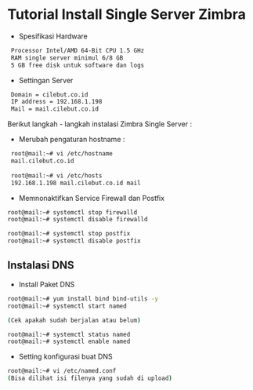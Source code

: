 # Tutorial Install Single Server Zimbra

* Spesifikasi Hardware
```bash
 Processor Intel/AMD 64-Bit CPU 1.5 GHz
 RAM single server minimul 6/8 GB
 5 GB free disk untuk software dan logs
```

* Settingan Server
```bash
 Domain = cilebut.co.id
 IP address = 192.168.1.198
 Mail = mail.cilebut.co.id
```

Berikut langkah - langkah instalasi Zimbra Single Server :

* Merubah pengaturan hostname :
```bash
 root@mail:~# vi /etc/hostname  
 mail.cilebut.co.id
 
 root@mail:~# vi /etc/hosts  
 192.168.1.198 mail.cilebut.co.id mail
```

* Memnonaktifkan Service Firewall dan Postfix

```bash
root@mail:~# systemctl stop firewalld
root@mail:~# systemctl disable firewalld

root@mail:~# systemctl stop postfix
root@mail:~# systemctl disable postfix
```

## Instalasi DNS 

* Install Paket DNS

```bash
root@mail:~# yum install bind bind-utils -y
root@mail:~# systemctl start named

(Cek apakah sudah berjalan atau belum)

root@mail:~# systemctl status named
root@mail:~# systemctl enable named
```
* Setting konfigurasi buat DNS
```bash
root@mail:~# vi /etc/named.conf
(Bisa dilihat isi filenya yang sudah di upload)
```
